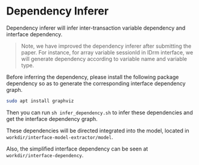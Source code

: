 # Dependency Inferer

Dependency inferer will infer inter-transaction variable dependency and interface dependency.

> Note, we have improved the dependency inferer after submitting the paper. For instance, for array variable sessionId in IDrm interface, we will generate dependency according to variable name and variable type.

Before inferring the dependency, please install the following package dependency so as to generate the corresponding interface dependency graph.

```bash
sudo apt install graphviz
```

Then you can run `sh infer_dependency.sh` to infer these dependencies and get the interface dependency graph.

These dependencies will be directed integrated into the model, located in `workdir/interface-model-extractor/model`.

Also, the simplified interface dependency can be seen at `workdir/interface-dependency`.